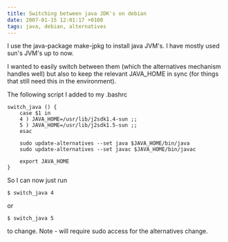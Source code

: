 ```yaml
---
title: Switching between java JDK's on debian
date: 2007-01-15 12:01:17 +0100
tags: java, debian, alternatives
---
```


I use the java-package make-jpkg to install java JVM's. I have mostly used sun's JVM's up to now.

I wanted to easily switch between them (which the alternatives mechanism handles well) but also to keep the relevant JAVA_HOME in sync (for things that still need this in the environment).

The following script I added to my .bashrc

    switch_java () {
        case $1 in
        4 ) JAVA_HOME=/usr/lib/j2sdk1.4-sun ;;
        5 ) JAVA_HOME=/usr/lib/j2sdk1.5-sun ;;
        esac
  
        sudo update-alternatives --set java $JAVA_HOME/bin/java
        sudo update-alternatives --set javac $JAVA_HOME/bin/javac
  
        export JAVA_HOME
    }

So I can now just run

    $ switch_java 4

or

    $ switch_java 5

to change. Note - will require sudo access for the alternatives change.
